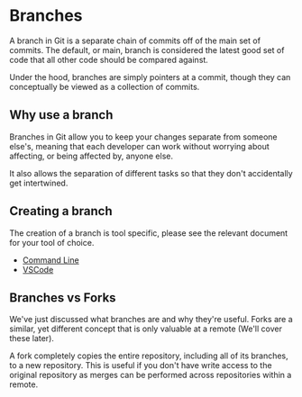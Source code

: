 # Branches

A branch in Git is a separate chain of commits off of the main set of commits.
The default, or main, branch is considered the latest good set of code that all
other code should be compared against.

Under the hood, branches are simply pointers at a commit, though they can
conceptually be viewed as a collection of commits.

<!-- TODO: Add a visual for branches -->

## Why use a branch

Branches in Git allow you to keep your changes separate from someone else's,
meaning that each developer can work without worrying about affecting, or being
affected by, anyone else.

It also allows the separation of different tasks so that they don't accidentally
get intertwined.

## Creating a branch

The creation of a branch is tool specific, please see the relevant document for
your tool of choice.

- [Command Line](CommandLine/4-Branches.md)
- [VSCode](VSCode/4-Branches.md)

## Branches vs Forks

We've just discussed what branches are and why they're useful. Forks are a
similar, yet different concept that is only valuable at a remote (We'll cover
these later).

A fork completely copies the entire repository, including all of its branches, to
a new repository. This is useful if you don't have write access to the original
repository as merges can be performed across repositories within a remote.
